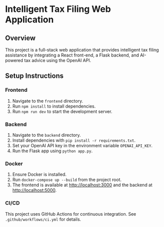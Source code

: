 # Intelligent Tax Filing Web Application

## Overview
This project is a full-stack web application that provides intelligent tax filing assistance by integrating a React front-end, a Flask backend, and AI-powered tax advice using the OpenAI API.

## Setup Instructions

### Frontend
1. Navigate to the `frontend` directory.
2. Run `npm install` to install dependencies.
3. Run `npm run dev` to start the development server.

### Backend
1. Navigate to the `backend` directory.
2. Install dependencies with `pip install -r requirements.txt`.
3. Set your OpenAI API key in the environment variable `OPENAI_API_KEY`.
4. Run the Flask app using `python app.py`.

### Docker
1. Ensure Docker is installed.
2. Run `docker-compose up --build` from the project root.
3. The frontend is available at [http://localhost:3000](http://localhost:3000) and the backend at [http://localhost:5000](http://localhost:5000).

### CI/CD
This project uses GitHub Actions for continuous integration. See `.github/workflows/ci.yml` for details.



